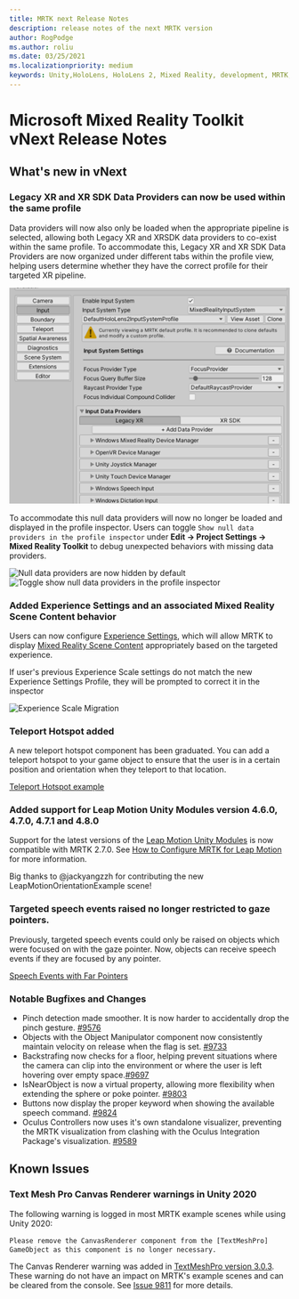 ```yaml
---
title: MRTK next Release Notes
description: release notes of the next MRTK version
author: RogPodge
ms.author: roliu
ms.date: 03/25/2021
ms.localizationpriority: medium
keywords: Unity,HoloLens, HoloLens 2, Mixed Reality, development, MRTK, XRSDK, Legacy XR, Leap Motion, Ultraleap
---
```


# Microsoft Mixed Reality Toolkit vNext Release Notes

## What's new in vNext

### Legacy XR and XR SDK Data Providers can now be used within the same profile

Data providers will now also only be loaded when the appropriate pipeline is selected, allowing both Legacy XR and XRSDK data providers to co-exist within 
the same profile. To accommodate this, Legacy XR and XR SDK Data Providers are now organized under different tabs within the profile view, helping users 
determine whether they have the correct profile for their targeted XR pipeline.

![Legacy and XR SDK data providers can now be unified under a single profile](../features/images/xrsdk/LegacyAndXrsdkUnified.png)

To accommodate this null data providers will now no longer be loaded and displayed in the profile inspector. Users can toggle `Show null data providers in the profile inspector`
under **Edit -> Project Settings -> Mixed Reality Toolkit** to debug unexpected behaviors with missing data providers.

![Null data providers are now hidden by default](https://user-images.githubusercontent.com/39840334/115093658-ead24600-9ecf-11eb-91c2-486a37f69aba.png)
![Toggle show null data providers in the profile inspector](https://user-images.githubusercontent.com/39840334/115093670-f6257180-9ecf-11eb-96ec-ffe44a225a55.png)

### Added Experience Settings and an associated Mixed Reality Scene Content behavior

Users can now configure [Experience Settings](../features/experience-settings/experience-settings.md), which will allow MRTK to display [Mixed Reality Scene Content](../features/experience-settings/scene-content.md)
appropriately based on the targeted experience.

If user's previous Experience Scale settings do not match the new Experience Settings Profile, they will be prompted to correct it in the inspector

![Experience Scale Migration](https://user-images.githubusercontent.com/39840334/114946863-d70bde80-9e00-11eb-9859-fa40d40d2b36.gif)

### Teleport Hotspot added

A new teleport hotspot component has been graduated. You can add a teleport hotspot to your game object to ensure that the user is in a certain position and orientation when they teleport to that location.

[Teleport Hotspot example](images/TeleportHotspot.gif)

### Added support for Leap Motion Unity Modules version 4.6.0, 4.7.0, 4.7.1 and 4.8.0

Support for the latest versions of the [Leap Motion Unity Modules](https://developer.leapmotion.com/unity) is now compatible with MRTK 2.7.0.  See [How to Configure MRTK for Leap Motion](../features/cross-platform/leap-motion-mrtk.md) for more information. 

Big thanks to @jackyangzzh for contributing the new LeapMotionOrientationExample scene!

### Targeted speech events raised no longer restricted to gaze pointers.

Previously, targeted speech events could only be raised on objects which were focused on with the gaze pointer. Now, objects can receive speech events if they are focused by any pointer.

[Speech Events with Far Pointers](https://user-images.githubusercontent.com/39840334/117516612-6fa00500-af4e-11eb-94ba-d5fb2ed4e7de.gif)

### Notable Bugfixes and Changes

- Pinch detection made smoother. It is now harder to accidentally drop the pinch gesture. [#9576](https://github.com/microsoft/MixedRealityToolkit-Unity/pull/9576)
- Objects with the Object Manipulator component now consistently maintain velocity on release when the flag is set. [#9733](https://github.com/microsoft/MixedRealityToolkit-Unity/pull/9733)
- Backstrafing now checks for a floor, helping prevent situations where the camera can clip into the environment or where the user is left hovering over empty space.[#9697](https://github.com/microsoft/MixedRealityToolkit-Unity/pull/9697)
- IsNearObject is now a virtual property, allowing more flexibility when extending the sphere or poke pointer. [#9803](https://github.com/microsoft/MixedRealityToolkit-Unity/pull/9803)
- Buttons now display the proper keyword when showing the available speech command. [#9824](https://github.com/microsoft/MixedRealityToolkit-Unity/pull/9824)
- Oculus Controllers now uses it's own standalone visualizer, preventing the MRTK visualization from clashing with the Oculus Integration Package's visualization. [#9589](https://github.com/microsoft/MixedRealityToolkit-Unity/pull/9589)


## Known Issues

### Text Mesh Pro Canvas Renderer warnings in Unity 2020

The following warning is logged in most MRTK example scenes while using Unity 2020:

```
Please remove the CanvasRenderer component from the [TextMeshPro] GameObject as this component is no longer necessary.
```

The Canvas Renderer warning was added in [TextMeshPro version 3.0.3](https://docs.unity3d.com/Packages/com.unity.textmeshpro@3.0/changelog/CHANGELOG.html#changes-3).  These warning do not have an impact on MRTK's example scenes and can be cleared from the console. See [Issue 9811](https://github.com/microsoft/MixedRealityToolkit-Unity/issues/9811) for more details. 
